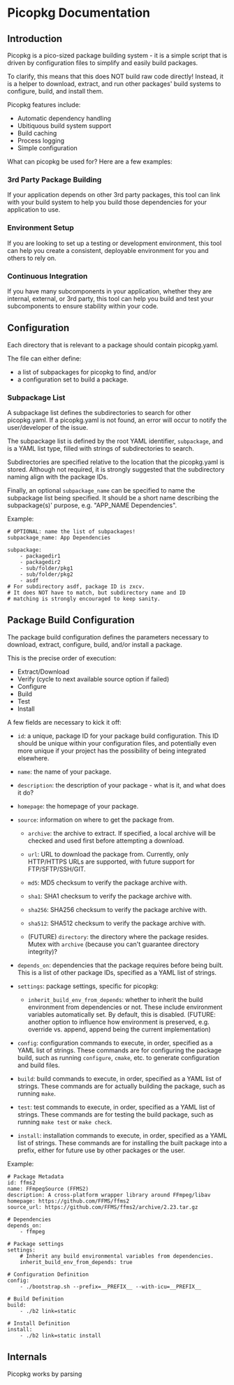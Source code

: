 Picopkg Documentation
======================

Introduction
-------------
Picopkg is a pico-sized package building system - it is a
simple script that is driven by configuration files to simplify
and easily build packages.

To clarify, this means that this does NOT build raw code directly!
Instead, it is a helper to download, extract, and run other packages'
build systems to configure, build, and install them.

Picopkg features include:

  * Automatic dependency handling
  * Ubitiquous build system support
  * Build caching
  * Process logging
  * Simple configuration

What can picopkg be used for? Here are a few examples:

### 3rd Party Package Building
If your application depends on other 3rd party packages, this tool
can link with your build system to help you build those dependencies
for your application to use.

### Environment Setup
If you are looking to set up a testing or development environment,
this tool can help you create a consistent, deployable environment for
you and others to rely on.

### Continuous Integration
If you have many subcomponents in your application, whether they are
internal, external, or 3rd party, this tool can help you build and
test your subcomponents to ensure stability within your code.

Configuration
--------------
Each directory that is relevant to a package should contain
picopkg.yaml.

The file can either define:
 - a list of subpackages for picopkg to find, and/or
 - a configuration set to build a package.

### Subpackage List
A subpackage list defines the subdirectories to search for
other picopkg.yaml. If a picopkg.yaml is not found, an error
will occur to notify the user/developer of the issue.

The subpackage list is defined by the root YAML identifier,
`subpackage`, and is a YAML list type, filled with strings
of subdirectories to search.

Subdirectories are specified relative to the location that
the picopkg.yaml is stored. Although not required, it is
strongly suggested that the subdirectory naming align with
the package IDs.

Finally, an optional `subpackage_name` can be specified to
name the subpackage list being specified. It should be a
short name describing the subpackage(s)' purpose, e.g.
"APP_NAME Dependencies".

Example:

    # OPTIONAL: name the list of subpackages!
    subpackage_name: App Dependencies
    
    subpackage:
        - packagedir1
        - packagedir2
        - sub/folder/pkg1
        - sub/folder/pkg2
        - asdf
    # For subdirectory asdf, package ID is zxcv.
    # It does NOT have to match, but subdirectory name and ID
    # matching is strongly encouraged to keep sanity.

Package Build Configuration
----------------------------
The package build configuration defines the parameters necessary to
download, extract, configure, build, and/or install a package.

This is the precise order of execution:

  * Extract/Download
  * Verify (cycle to next available source option if failed)
  * Configure
  * Build
  * Test
  * Install

A few fields are necessary to kick it off:

  * `id`: a unique, package ID for your package build configuration.
    This ID should be unique within your configuration files, and
    potentially even more unique if your project has the possibility
    of being integrated elsewhere.

  * `name`: the name of your package.

  * `description`: the description of your package - what is it, and
     what does it do?

  * `homepage`: the homepage of your package.

  * `source`: information on where to get the package from.
  
    * `archive`: the archive to extract. If specified, a local archive
      will be checked and used first before attempting a download.
  
    * `url`: URL to download the package from. Currently, only
      HTTP/HTTPS URLs are supported, with future support for
      FTP/SFTP/SSH/GIT.
    
    * `md5`: MD5 checksum to verify the package archive with.
    
    * `sha1`: SHA1 checksum to verify the package archive with.
    
    * `sha256`: SHA256 checksum to verify the package archive with.
    
    * `sha512`: SHA512 checksum to verify the package archive with.
    
    * (FUTURE) `directory`: the directory where the package resides.
      Mutex with `archive` (because you can't guarantee directory
      integrity)?
      
  * `depends_on`: dependencies that the package requires before being
     built. This is a list of other package IDs, specified as a YAML
     list of strings.
  
  * `settings`: package settings, specific for picopkg:
  
    * `inherit_build_env_from_depends`: whether to inherit the build
      environment from dependencies or not. These include environment
      variables automatically set. By default, this is disabled.
      (FUTURE: another option to influence how environment is preserved,
      e.g. override vs. append, append being the current implementation)
    
  * `config`: configuration commands to execute, in order, specified as
    a YAML list of strings. These commands are for configuring the
    package build, such as running `configure`, `cmake`, etc. to
    generate configuration and build files.

  * `build`: build commands to execute, in order, specified as a YAML
    list of strings. These commands are for actually building the
    package, such as running `make`.

  * `test`: test commands to execute, in order, specified as a YAML
    list of strings. These commands are for testing the build package,
    such as running `make test` or `make check`.

  * `install`: installation commands to execute, in order, specified as
    a YAML list of strings. These commands are for installing the
    built package into a prefix, either for future use by other packages
    or the user.

Example:

    # Package Metadata
    id: ffms2
    name: FFmpegSource (FFMS2)
    description: A cross-platform wrapper library around FFmpeg/libav
    homepage: https://github.com/FFMS/ffms2
    source_url: https://github.com/FFMS/ffms2/archive/2.23.tar.gz
    
    # Dependencies
    depends_on:
        - ffmpeg
    
    # Package settings
    settings:
        # Inherit any build environmental variables from dependencies.
        inherit_build_env_from_depends: true
    
    # Configuration Definition
    config:
        - ./bootstrap.sh --prefix=__PREFIX__ --with-icu=__PREFIX__
    
    # Build Definition
    build:
        - ./b2 link=static
    
    # Install Definition
    install:
        - ./b2 link=static install

Internals
----------
Picopkg works by parsing 

